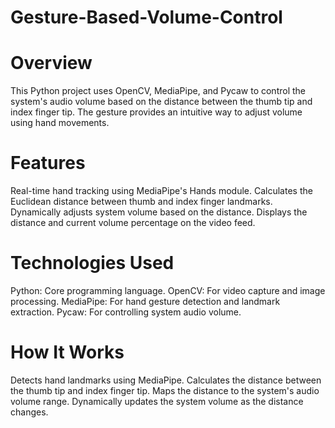 # Gesture-Based-Volume-Control

# Overview
This Python project uses OpenCV, MediaPipe, and Pycaw to control the system's audio volume based on the distance between the thumb tip and index finger tip. The gesture provides an intuitive way to adjust volume using hand movements.

# Features
Real-time hand tracking using MediaPipe's Hands module.
Calculates the Euclidean distance between thumb and index finger landmarks.
Dynamically adjusts system volume based on the distance.
Displays the distance and current volume percentage on the video feed.

# Technologies Used
Python: Core programming language.
OpenCV: For video capture and image processing.
MediaPipe: For hand gesture detection and landmark extraction.
Pycaw: For controlling system audio volume.

# How It Works
Detects hand landmarks using MediaPipe.
Calculates the distance between the thumb tip and index finger tip.
Maps the distance to the system's audio volume range.
Dynamically updates the system volume as the distance changes.
